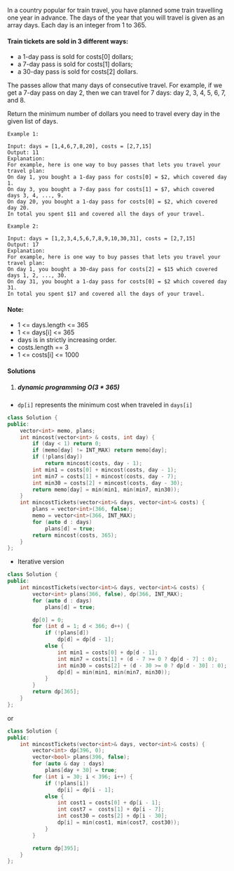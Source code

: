 In a country popular for train travel, you have planned some train travelling one year in advance.  The days of the year that you will travel is given as an array days.  Each day is an integer from 1 to 365.

#### Train tickets are sold in 3 different ways:

-    a 1-day pass is sold for costs[0] dollars;
-    a 7-day pass is sold for costs[1] dollars;
-    a 30-day pass is sold for costs[2] dollars.

The passes allow that many days of consecutive travel.  For example, if we get a 7-day pass on day 2, then we can travel for 7 days: day 2, 3, 4, 5, 6, 7, and 8.

Return the minimum number of dollars you need to travel every day in the given list of days.

 

```
Example 1:

Input: days = [1,4,6,7,8,20], costs = [2,7,15]
Output: 11
Explanation: 
For example, here is one way to buy passes that lets you travel your travel plan:
On day 1, you bought a 1-day pass for costs[0] = $2, which covered day 1.
On day 3, you bought a 7-day pass for costs[1] = $7, which covered days 3, 4, ..., 9.
On day 20, you bought a 1-day pass for costs[0] = $2, which covered day 20.
In total you spent $11 and covered all the days of your travel.

Example 2:

Input: days = [1,2,3,4,5,6,7,8,9,10,30,31], costs = [2,7,15]
Output: 17
Explanation: 
For example, here is one way to buy passes that lets you travel your travel plan:
On day 1, you bought a 30-day pass for costs[2] = $15 which covered days 1, 2, ..., 30.
On day 31, you bought a 1-day pass for costs[0] = $2 which covered day 31.
In total you spent $17 and covered all the days of your travel.
```

 

#### Note:

-    1 <= days.length <= 365
-    1 <= days[i] <= 365
-    days is in strictly increasing order.
-    costs.length == 3
-    1 <= costs[i] <= 1000


#### Solutions

1. ##### dynamic programming O(3 * 365)

- `dp[i]` represents the minimum cost when traveled in `days[i]`

```c++
class Solution {
public:
    vector<int> memo, plans;
    int mincost(vector<int> & costs, int day) {
        if (day < 1) return 0;
        if (memo[day] != INT_MAX) return memo[day];
        if (!plans[day])
            return mincost(costs, day - 1);
        int min1 = costs[0] + mincost(costs, day - 1);
        int min7 = costs[1] + mincost(costs, day - 7);
        int min30 = costs[2] + mincost(costs, day - 30);
        return memo[day] = min(min1, min(min7, min30));
    }
    int mincostTickets(vector<int>& days, vector<int>& costs) {
        plans = vector<int>(366, false);
        memo = vector<int>(366, INT_MAX);
        for (auto d : days)
            plans[d] = true;
        return mincost(costs, 365);
    }
};
```

- Iterative version

```c++
class Solution {
public:
    int mincostTickets(vector<int>& days, vector<int>& costs) {
        vector<int> plans(366, false), dp(366, INT_MAX);
        for (auto d : days)
            plans[d] = true;

        dp[0] = 0;
        for (int d = 1; d < 366; d++) {
            if (!plans[d])
                dp[d] = dp[d - 1];
            else {
                int min1 = costs[0] + dp[d - 1];
                int min7 = costs[1] + (d - 7 >= 0 ? dp[d - 7] : 0);
                int min30 = costs[2] + (d - 30 >= 0 ? dp[d - 30] : 0);
                dp[d] = min(min1, min(min7, min30));
            }
        }
        return dp[365];
    }
};
```


or


```c++
class Solution {
public:
    int mincostTickets(vector<int>& days, vector<int>& costs) {
        vector<int> dp(396, 0);
        vector<bool> plans(396, false);
        for (auto & day : days)
            plans[day + 30] = true;
        for (int i = 30; i < 396; i++) {
            if (!plans[i])
                dp[i] = dp[i - 1];
            else {
                int cost1 = costs[0] + dp[i - 1];
                int cost7 =  costs[1] + dp[i - 7];
                int cost30 = costs[2] + dp[i - 30];
                dp[i] = min(cost1, min(cost7, cost30));
            }
        }

        return dp[395];
    }
};
```